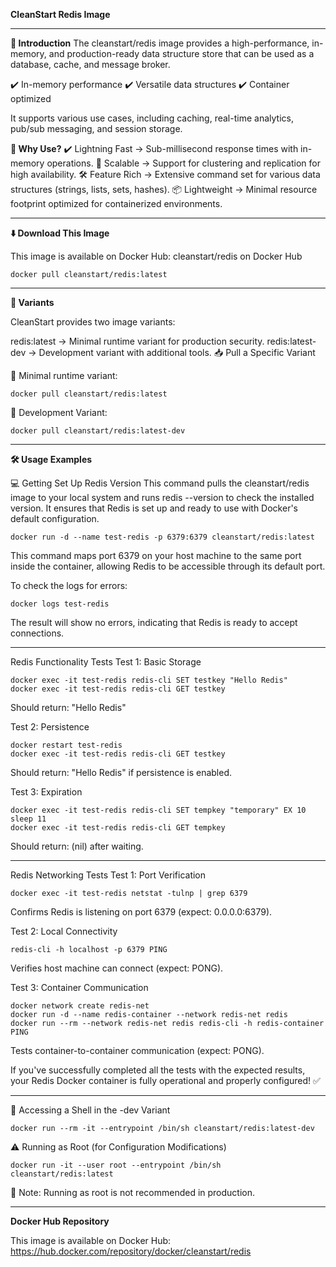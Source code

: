 **CleanStart Redis Image** 

---

**📌 Introduction**
The cleanstart/redis image provides a high-performance, in-memory, and production-ready data structure store that can be used as a database, cache, and message broker.

✔️ In-memory performance
✔️ Versatile data structures
✔️ Container optimized

It supports various use cases, including caching, real-time analytics, pub/sub messaging, and session storage.

**📌 Why Use?**
✔️ Lightning Fast → Sub-millisecond response times with in-memory operations.
🚀 Scalable → Support for clustering and replication for high availability.
🛠️ Feature Rich → Extensive command set for various data structures (strings, lists, sets, hashes).
📦 Lightweight → Minimal resource footprint optimized for containerized environments.

---

**⬇️ Download This Image**

This image is available on Docker Hub:
cleanstart/redis on Docker Hub

```
docker pull cleanstart/redis:latest
```
---

**🔹 Variants**

CleanStart provides two image variants:

redis:latest → Minimal runtime variant for production security.
redis:latest-dev → Development variant with additional tools.
📥 Pull a Specific Variant

🔹 Minimal runtime variant:

```
docker pull cleanstart/redis:latest
```
🔹 Development Variant:

```
docker pull cleanstart/redis:latest-dev
```

---

**🛠️ Usage Examples**

💻 Getting Set Up
Redis Version
This command pulls the cleanstart/redis image to your local system and runs redis --version to check the installed version. It ensures that Redis is set up and ready to use with Docker's default configuration.

```
docker run -d --name test-redis -p 6379:6379 cleanstart/redis:latest
```

This command maps port 6379 on your host machine to the same port inside the container, allowing Redis to be accessible through its default port.

To check the logs for errors:

```
docker logs test-redis
```
The result will show no errors, indicating that Redis is ready to accept connections.

---

Redis Functionality Tests
Test 1: Basic Storage

```
docker exec -it test-redis redis-cli SET testkey "Hello Redis"
docker exec -it test-redis redis-cli GET testkey
```
Should return: "Hello Redis"

Test 2: Persistence

```
docker restart test-redis
docker exec -it test-redis redis-cli GET testkey
```
Should return: "Hello Redis" if persistence is enabled.

Test 3: Expiration

```
docker exec -it test-redis redis-cli SET tempkey "temporary" EX 10
sleep 11
docker exec -it test-redis redis-cli GET tempkey
```
Should return: (nil) after waiting.

---

Redis Networking Tests
Test 1: Port Verification

```
docker exec -it test-redis netstat -tulnp | grep 6379
```

Confirms Redis is listening on port 6379 (expect: 0.0.0.0:6379).

Test 2: Local Connectivity

```
redis-cli -h localhost -p 6379 PING
```
Verifies host machine can connect (expect: PONG).

Test 3: Container Communication

```
docker network create redis-net
docker run -d --name redis-container --network redis-net redis
docker run --rm --network redis-net redis redis-cli -h redis-container PING
```
Tests container-to-container communication (expect: PONG).

If you've successfully completed all the tests with the expected results, your Redis Docker container is fully operational and properly configured! ✅

---

🔧 Accessing a Shell in the -dev Variant

```
docker run --rm -it --entrypoint /bin/sh cleanstart/redis:latest-dev
```
⚠️ Running as Root (for Configuration Modifications)

```
docker run -it --user root --entrypoint /bin/sh cleanstart/redis:latest
```
📌 Note: Running as root is not recommended in production.

---

**Docker Hub Repository**

This image is available on Docker Hub: https://hub.docker.com/repository/docker/cleanstart/redis
